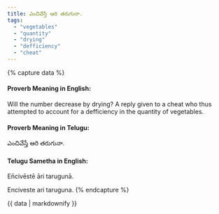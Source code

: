 ```yaml
---
title: ఎంచివేస్తే ఆరి తరుగునా.
tags:
  - "vegetables"
  - "quantity"
  - "drying"
  - "defficiency"
  - "cheat"
---
```


{% capture data %}
#### Proverb Meaning in English:
Will the number decrease by drying?
A reply given to a cheat who thus attempted to account for a defficiency in the quantity of vegetables.

#### Proverb Meaning in Telugu:
ఎంచివేస్తే ఆరి తరుగునా.

#### Telugu Sametha in English:
En̄civēstē āri tarugunā.

Enciveste ari taruguna.
{% endcapture %}

{{ data | markdownify }}

